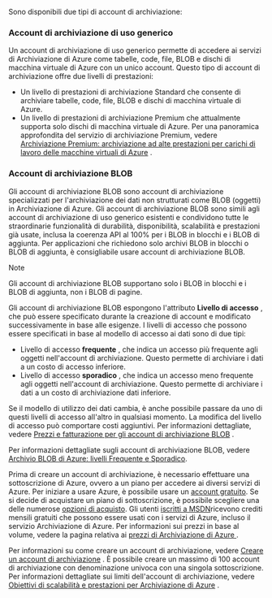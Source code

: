 Sono disponibili due tipi di account di archiviazione:

### <a name="generalpurpose-storage-accounts"></a>Account di archiviazione di uso generico
Un account di archiviazione di uso generico permette di accedere ai servizi di Archiviazione di Azure come tabelle, code, file, BLOB e dischi di macchina virtuale di Azure con un unico account. Questo tipo di account di archiviazione offre due livelli di prestazioni:

* Un livello di prestazioni di archiviazione Standard che consente di archiviare tabelle, code, file, BLOB e dischi di macchina virtuale di Azure.
* Un livello di prestazioni di archiviazione Premium che attualmente supporta solo dischi di macchina virtuale di Azure. Per una panoramica approfondita del servizio di archiviazione Premium, vedere [Archiviazione Premium: archiviazione ad alte prestazioni per carichi di lavoro delle macchine virtuali di Azure](../articles/storage/storage-premium-storage.md) .

### <a name="blob-storage-accounts"></a>Account di archiviazione BLOB
Gli account di archiviazione BLOB sono account di archiviazione specializzati per l'archiviazione dei dati non strutturati come BLOB (oggetti) in Archiviazione di Azure. Gli account di archiviazione BLOB sono simili agli account di archiviazione di uso generico esistenti e condividono tutte le straordinarie funzionalità di durabilità, disponibilità, scalabilità e prestazioni già usate, inclusa la coerenza API al 100% per i BLOB in blocchi e i BLOB di aggiunta. Per applicazioni che richiedono solo archivi BLOB in blocchi o BLOB di aggiunta, è consigliabile usare account di archiviazione BLOB.

> [!NOTE]
> Gli account di archiviazione BLOB supportano solo i BLOB in blocchi e i BLOB di aggiunta, non i BLOB di pagine.
> 
> 

Gli account di archiviazione BLOB espongono l'attributo **Livello di accesso** , che può essere specificato durante la creazione di account e modificato successivamente in base alle esigenze. I livelli di accesso che possono essere specificati in base al modello di accesso ai dati sono di due tipi:

* Livello di accesso **frequente** , che indica un accesso più frequente agli oggetti nell'account di archiviazione. Questo permette di archiviare i dati a un costo di accesso inferiore.
* Livello di accesso **sporadico** , che indica un accesso meno frequente agli oggetti nell'account di archiviazione. Questo permette di archiviare i dati a un costo di archiviazione dati inferiore.

Se il modello di utilizzo dei dati cambia, è anche possibile passare da uno di questi livelli di accesso all'altro in qualsiasi momento. La modifica del livello di accesso può comportare costi aggiuntivi. Per informazioni dettagliate, vedere [Prezzi e fatturazione per gli account di archiviazione BLOB](../articles/storage/storage-blob-storage-tiers.md#pricing-and-billing) .

Per informazioni dettagliate sugli account di archiviazione BLOB, vedere [Archivio BLOB di Azure: livelli Frequente e Sporadico](../articles/storage/storage-blob-storage-tiers.md).

Prima di creare un account di archiviazione, è necessario effettuare una sottoscrizione di Azure, ovvero a un piano per accedere ai diversi servizi di Azure. Per iniziare a usare Azure, è possibile usare un [account gratuito](https://azure.microsoft.com/pricing/free-trial/). Se si decide di acquistare un piano di sottoscrizione, è possibile scegliere una delle numerose [opzioni di acquisto](https://azure.microsoft.com/pricing/purchase-options/). Gli utenti [iscritti a MSDN](https://azure.microsoft.com/pricing/member-offers/msdn-benefits-details/)ricevono crediti mensili gratuiti che possono essere usati con i servizi di Azure, incluso il servizio Archiviazione di Azure. Per informazioni sui prezzi in base al volume, vedere la pagina relativa ai [prezzi di Archiviazione di Azure ](https://azure.microsoft.com/pricing/details/storage/) .

Per informazioni su come creare un account di archiviazione, vedere [Creare un account di archiviazione](../articles/storage/storage-create-storage-account.md#create-a-storage-account) . È possibile creare un massimo di 100 account di archiviazione con denominazione univoca con una singola sottoscrizione. Per informazioni dettagliate sui limiti dell'account di archiviazione, vedere [Obiettivi di scalabilità e prestazioni per Archiviazione di Azure](../articles/storage/storage-scalability-targets.md) .



<!--HONumber=Nov16_HO2-->


